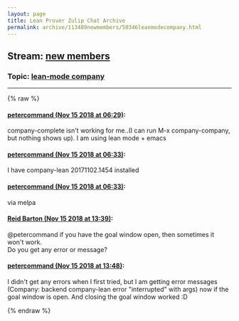 ```yaml
---
layout: page
title: Lean Prover Zulip Chat Archive 
permalink: archive/113489newmembers/50346leanmodecompany.html
---
```


## Stream: [new members](index.html)
### Topic: [lean-mode company](50346leanmodecompany.html)

---


{% raw %}
#### [ petercommand (Nov 15 2018 at 06:29)](https://leanprover.zulipchat.com/#narrow/stream/113489-new%20members/topic/lean-mode%20company/near/147721970):
<p>company-complete isn't working for me..(I can run M-x company-company, but nothing shows up). I am using lean mode + emacs</p>

#### [ petercommand (Nov 15 2018 at 06:33)](https://leanprover.zulipchat.com/#narrow/stream/113489-new%20members/topic/lean-mode%20company/near/147722111):
<p>I have company-lean 20171102.1454 installed</p>

#### [ petercommand (Nov 15 2018 at 06:33)](https://leanprover.zulipchat.com/#narrow/stream/113489-new%20members/topic/lean-mode%20company/near/147722116):
<p>via melpa</p>

#### [ Reid Barton (Nov 15 2018 at 13:39)](https://leanprover.zulipchat.com/#narrow/stream/113489-new%20members/topic/lean-mode%20company/near/147738447):
<p><span class="user-mention" data-user-id="127883">@petercommand</span> if you have the goal window open, then sometimes it won't work.<br>
Do you get any error or message?</p>

#### [ petercommand (Nov 15 2018 at 13:48)](https://leanprover.zulipchat.com/#narrow/stream/113489-new%20members/topic/lean-mode%20company/near/147738789):
<p>I didn't get any errors when I first tried, but I am getting error messages (Company: backend company-lean error "interrupted" with args) now if the goal window is open. And closing the goal window worked :D</p>


{% endraw %}
